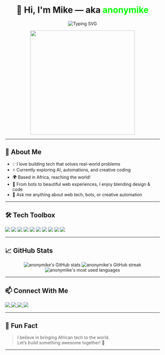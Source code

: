 <h1 align="center">
  👋 Hi, I'm Mike — aka <span style="color:#00FF00;">anonymike</span>
</h1>
<p align="center">
  <img src="https://readme-typing-svg.herokuapp.com?font=Fira+Code&size=24&duration=3000&pause=1000&color=00FF00&center=true&vCenter=true&width=700&lines=Tech+Enthusiast+%7C+Web+Innovator+%7C+Automation+Fanatic;Building+Bots,+Websites,+and+Cool+Tech+Stuff;Let%27s+Bring+Ideas+to+Life!+%F0%9F%9A%80" alt="Typing SVG" />
</p>
<p align="center">
  <img src="https://media.giphy.com/media/du3J3cXyzhj75IOgvA/giphy.gif" width="340" />
</p>

---

## 🚀 About Me

- 💡 I love building tech that solves real-world problems
- ⚡ Currently exploring AI, automations, and creative coding
- 🌍 Based in Africa, reaching the world!
- 🤖 From bots to beautiful web experiences, I enjoy blending design & code
- 💬 Ask me anything about web tech, bots, or creative automation

---

## 🛠️ Tech Toolbox

<p>
  <img src="https://img.shields.io/badge/JavaScript-black?style=flat-square&logo=javascript" />
  <img src="https://img.shields.io/badge/TypeScript-007acc?style=flat-square&logo=typescript&logoColor=white" />
  <img src="https://img.shields.io/badge/React-20232a?style=flat-square&logo=react&logoColor=61dafb" />
  <img src="https://img.shields.io/badge/Node.js-339933?style=flat-square&logo=nodedotjs&logoColor=white" />
  <img src="https://img.shields.io/badge/Express-000000?style=flat-square&logo=express&logoColor=white" />
  <img src="https://img.shields.io/badge/Vite-6c47ff?style=flat-square&logo=vite&logoColor=white" />
  <img src="https://img.shields.io/badge/Python-3776ab?style=flat-square&logo=python&logoColor=white" />
  <img src="https://img.shields.io/badge/Telegram%20Bots-2CA5E0?style=flat-square&logo=telegram&logoColor=white" />
  <img src="https://img.shields.io/badge/WhatsApp%20Bots-25D366?style=flat-square&logo=whatsapp&logoColor=white" />
  <img src="https://img.shields.io/badge/Surge.sh-000000?style=flat-square&logo=vercel&logoColor=white" />
</p>

---

## 📈 GitHub Stats

<p align="center">
  <img src="https://github-readme-stats.vercel.app/api?username=anonymike&show_icons=true&theme=tokyonight" alt="anonymike's GitHub stats" />
  <img src="https://github-readme-streak-stats.herokuapp.com/?user=anonymike&theme=tokyonight" alt="anonymike's GitHub streak" />
  <img src="https://github-readme-stats.vercel.app/api/top-langs/?username=anonymike&layout=compact&theme=tokyonight" alt="anonymike's most used languages" />
</p>

---

## 📫 Connect With Me

<p>
  <a href="https://wa.me/+254113313240">
    <img src="https://img.shields.io/badge/WhatsApp-25D366?style=for-the-badge&logo=whatsapp&logoColor=white" />
  </a>
  <a href="https://t.me/ANONYMIKEY">
    <img src="https://img.shields.io/badge/Telegram-2CA5E0?style=for-the-badge&logo=telegram&logoColor=white" />
  </a>
  <a href="https://www.linkedin.com/in/your-link">
    <img src="https://img.shields.io/badge/LinkedIn-0077B5?style=for-the-badge&logo=linkedin&logoColor=white" />
  </a>
  <a href="mailto:your.email@example.com">
    <img src="https://img.shields.io/badge/Email-D14836?style=for-the-badge&logo=gmail&logoColor=white" />
  </a>
</p>

---

## 🌟 Fun Fact

> I believe in bringing African tech to the world.  
> Let’s build something awesome together! 🚀

---

<!--
**anonymike/anonymike** is a ✨ _special_ ✨ repository because its `README.md` (this file) appears on your GitHub profile.
-->
